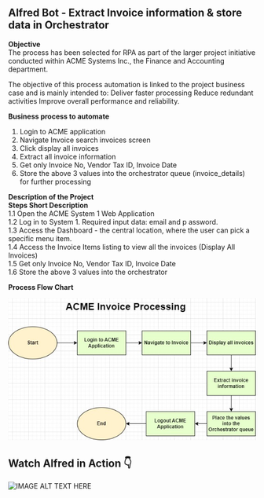 ## Alfred Bot - Extract Invoice information & store data in Orchestrator
**Objective** <br>
The process has been selected for RPA as part of the larger project initiative conducted within ACME
Systems Inc., the Finance and Accounting department.

The objective of this process automation is linked to the project business case and is mainly intended to:
Deliver faster processing
Reduce redundant activities
Improve overall performance and reliability.

**Business process to automate** <br>
1) Login to ACME application <br>
2) Navigate Invoice search invoices screen <br>
3) Click display all invoices <br>
4) Extract all invoice information <br>
5) Get only Invoice No, Vendor Tax ID, Invoice Date <br>
6) Store the above 3 values into the orchestrator queue (invoice_details) for further processing <br>

**Description of the Project**<br>
**Steps    Short Description** <br>
1.1 Open the ACME System 1 Web Application <br>
1.2 Log in to System 1. Required input data: email and p assword. <br>
1.3 Access the Dashboard - the central location, where the user can pick a specific menu item.<br>
1.4 Access the Invoice Items listing to view all the invoices (Display All Invoices) <br>
1.5 Get only Invoice No, Vendor Tax ID, Invoice Date <br>
1.6 Store the above 3 values into the orchestrator <br>

**Process Flow Chart**<br>

![alt_text](https://github.com/bacdillon/RPA-UiPath/blob/main/ACME%20Invoice-Processing/documents/ACME%20Invoice%20Processing.jpg)

## Watch Alfred in Action 👇	
![IMAGE ALT TEXT HERE](https://github.com/bacdillon/RPA-UiPath/blob/main/ACME%20Invoice-Processing/documents/UiPath-Processing-Invoice.gif)
